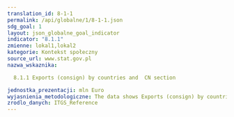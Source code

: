 ```yaml
---
translation_id: 8-1-1
permalink: /api/globalne/1/8-1-1.json
sdg_goal: 1
layout: json_globalne_goal_indicator
indicator: "8.1.1"
zmienne: lokal1,lokal2
kategorie: Kontekst społeczny
source_url: www.stat.gov.pl
nazwa_wskaznika:  
  8.1.1 Exports (consign) by countries and  CN section
jednostka_prezentacji: mln Euro
wyjasnienia_metodologiczne: The data shows Exports (consign) by countries and  CN section
zrodlo_danych: ITGS_Reference
---
```

